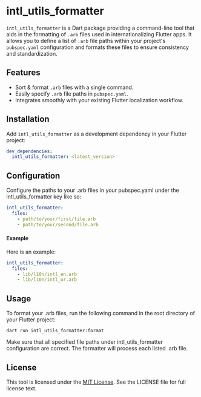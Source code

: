 <!--
This README describes the package. If you publish this package to pub.dev,
this README's contents appear on the landing page for your package.

For information about how to write a good package README, see the guide for
[writing package pages](https://dart.dev/guides/libraries/writing-package-pages).

For general information about developing packages, see the Dart guide for
[creating packages](https://dart.dev/guides/libraries/create-library-packages)
and the Flutter guide for
[developing packages and plugins](https://flutter.dev/developing-packages).
-->

# intl_utils_formatter

`intl_utils_formatter` is a Dart package providing a command-line tool that aids
in the formatting of `.arb` files used in internationalizing Flutter apps. It
allows you to define a list of `.arb` file paths within your project's
`pubspec.yaml` configuration and formats these files to ensure consistency and
standardization.

## Features

- Sort & format `.arb` files with a single command.
- Easily specify `.arb` file paths in `pubspec.yaml`.
- Integrates smoothly with your existing Flutter localization workflow.

## Installation

Add `intl_utils_formatter` as a development dependency in your Flutter project:

```yaml
dev_dependencies:
  intl_utils_formatter: <latest_version>
```

## Configuration

Configure the paths to your .arb files in your pubspec.yaml under the
intl_utils_formatter key like so:

```yaml
intl_utils_formatter:
  files:
    - path/to/your/first/file.arb
    - path/to/your/second/file.arb
```

#### Example

Here is an example:

```yaml
intl_utils_formatter:
  files:
    - lib/l10n/intl_en.arb
    - lib/l10n/intl_ur.arb
```

## Usage

To format your .arb files, run the following command in the root directory of
your Flutter project:

```shell
dart run intl_utils_formatter:format
```

Make sure that all specified file paths under intl_utils_formatter configuration
are correct. The formatter will process each listed .arb file.

## License

This tool is licensed under the
[MIT License](https://raw.githubusercontent.com/DholaSain/intl-utils-formatter/main/LICENSE).
See the LICENSE file for full license text.
